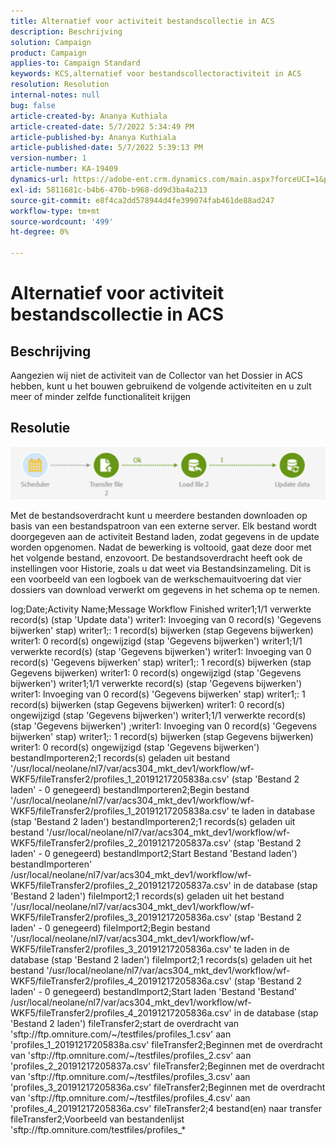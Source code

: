 ```yaml
---
title: Alternatief voor activiteit bestandscollectie in ACS
description: Beschrijving
solution: Campaign
product: Campaign
applies-to: Campaign Standard
keywords: KCS,alternatief voor bestandscollectoractiviteit in ACS
resolution: Resolution
internal-notes: null
bug: false
article-created-by: Ananya Kuthiala
article-created-date: 5/7/2022 5:34:49 PM
article-published-by: Ananya Kuthiala
article-published-date: 5/7/2022 5:39:13 PM
version-number: 1
article-number: KA-19409
dynamics-url: https://adobe-ent.crm.dynamics.com/main.aspx?forceUCI=1&pagetype=entityrecord&etn=knowledgearticle&id=54f385fb-2bce-ec11-a7b5-0022480a8e40
exl-id: 5811681c-b4b6-470b-b968-dd9d3ba4a213
source-git-commit: e8f4ca2dd578944d4fe399074fab461de88ad247
workflow-type: tm+mt
source-wordcount: '499'
ht-degree: 0%

---
```


# Alternatief voor activiteit bestandscollectie in ACS

## Beschrijving

Aangezien wij niet de activiteit van de Collector van het Dossier in ACS hebben, kunt u het bouwen gebruikend de volgende activiteiten en u zult meer of minder zelfde functionaliteit krijgen

## Resolutie


![](assets/8e624e34-2cce-ec11-a7b5-0022480a8e40.png)



Met de bestandsoverdracht kunt u meerdere bestanden downloaden op basis van een bestandspatroon van een externe server. Elk bestand wordt doorgegeven aan de activiteit Bestand laden, zodat gegevens in de update worden opgenomen.
Nadat de bewerking is voltooid, gaat deze door met het volgende bestand, enzovoort.
De bestandsoverdracht heeft ook de instellingen voor Historie, zoals u dat weet via Bestandsinzameling.
Dit is een voorbeeld van een logboek van de werkschemauitvoering dat vier dossiers van download verwerkt om gegevens in het schema op te nemen.

log;Date;Activity Name;Message Workflow Finished writer1;1/1 verwerkte record(s) (stap &#39;Update data&#39;) writer1: Invoeging van 0 record(s) &#39;Gegevens bijwerken&#39; stap) writer1;: 1 record(s) bijwerken (stap Gegevens bijwerken) writer1: 0 record(s) ongewijzigd (stap &#39;Gegevens bijwerken&#39;) writer1;1/1 verwerkte record(s) (stap &#39;Gegevens bijwerken&#39;) writer1: Invoeging van 0 record(s) &#39;Gegevens bijwerken&#39; stap) writer1;: 1 record(s) bijwerken (stap Gegevens bijwerken) writer1: 0 record(s) ongewijzigd (stap &#39;Gegevens bijwerken&#39;) writer1;1/1 verwerkte record(s) (stap &#39;Gegevens bijwerken&#39;) writer1: Invoeging van 0 record(s) &#39;Gegevens bijwerken&#39; stap) writer1;: 1 record(s) bijwerken (stap Gegevens bijwerken) writer1: 0 record(s) ongewijzigd (stap &#39;Gegevens bijwerken&#39;) writer1;1/1 verwerkte record(s) (stap &#39;Gegevens bijwerken&#39;) ;writer1: Invoeging van 0 record(s) &#39;Gegevens bijwerken&#39; stap) writer1;: 1 record(s) bijwerken (stap Gegevens bijwerken) writer1: 0 record(s) ongewijzigd (stap &#39;Gegevens bijwerken&#39;) bestandImporteren2;1 records(s) geladen uit bestand &#39;/usr/local/neolane/nl7/var/acs304_mkt_dev1/workflow/wf-WKF5/fileTransfer2/profiles_1_20191217205838a.csv&#39; (stap &#39;Bestand 2 laden&#39; - 0 genegeerd) bestandImporteren2;Begin bestand &#39;/usr/local/neolane/nl7/var/acs304_mkt_dev1/workflow/wf-WKF5/fileTransfer2/profiles_1_20191217205838a.csv&#39; te laden in database (stap &#39;Bestand 2 laden&#39;) bestandImporteren2;1 records(s) geladen uit bestand &#39;/usr/local/neolane/nl7/var/acs304_mkt_dev1/workflow/wf-WKF5/fileTransfer2/profiles_2_20191217205837a.csv&#39; (stap &#39;Bestand 2 laden&#39; - 0 genegeerd) bestandImport2;Start Bestand &#39;Bestand laden&#39;) bestandImporteren&#39; /usr/local/neolane/nl7/var/acs304_mkt_dev1/workflow/wf-WKF5/fileTransfer2/profiles_2_20191217205837a.csv&#39; in de database (stap &#39;Bestand 2 laden&#39;) fileImport2;1 records(s) geladen uit het bestand &#39;/usr/local/neolane/nl7/var/acs304_mkt_dev1/workflow/wf-WKF5/fileTransfer2/profiles_3_20191217205836a.csv&#39; (stap &#39;Bestand 2 laden&#39; - 0 genegeerd) fileImport2;Begin bestand &#39;/usr/local/neolane/nl7/var/acs304_mkt_dev1/workflow/wf-WKF5/fileTransfer2/profiles_3_20191217205836a.csv&#39; te laden in de database (stap &#39;Bestand 2 laden&#39;) fileImport2;1 records(s) geladen uit het bestand &#39;/usr/local/neolane/nl7/var/acs304_mkt_dev1/workflow/wf-WKF5/fileTransfer2/profiles_4_20191217205836a.csv&#39; (stap &#39;Bestand 2 laden&#39; - 0 genegeerd) bestandImport2;Start laden &#39;Bestand &#39;Bestand&#39; /usr/local/neolane/nl7/var/acs304_mkt_dev1/workflow/wf-WKF5/fileTransfer2/profiles_4_20191217205836a.csv&#39; in de database (stap &#39;Bestand 2 laden&#39;) fileTransfer2;start de overdracht van &#39;sftp://ftp.omniture.com/~/testfiles/profiles_1.csv&#39; aan &#39;profiles_1_20191217205838a.csv&#39; fileTransfer2;Beginnen met de overdracht van &#39;sftp://ftp.omniture.com/~/testfiles/profiles_2.csv&#39; aan &#39;profiles_2_20191217205837a.csv&#39; fileTransfer2;Beginnen met de overdracht van &#39;sftp://ftp.omniture.com/~/testfiles/profiles_3.csv&#39; aan &#39;profiles_3_20191217205836a.csv&#39; fileTransfer2;Beginnen met de overdracht van &#39;sftp://ftp.omniture.com/~/testfiles/profiles_4.csv&#39; aan &#39;profiles_4_20191217205836a.csv&#39; fileTransfer2;4 bestand(en) naar transfer fileTransfer2;Voorbeeld van bestandenlijst &#39;sftp://ftp.omniture.com/testfiles/profiles_\*
